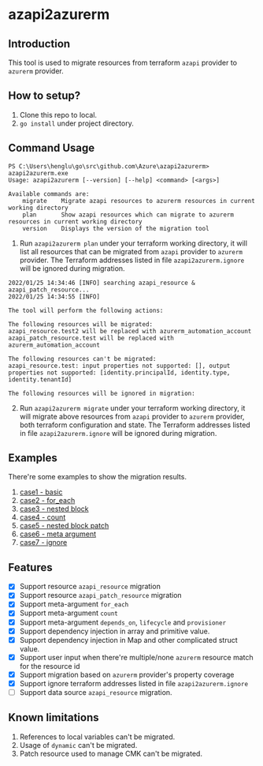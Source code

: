 # azapi2azurerm

## Introduction
This tool is used to migrate resources from terraform `azapi` provider to `azurerm` provider.

## How to setup?
1. Clone this repo to local.
2. `go install` under project directory.
   
## Command Usage
```
PS C:\Users\henglu\go\src\github.com\Azure\azapi2azurerm> azapi2azurerm.exe            
Usage: azapi2azurerm [--version] [--help] <command> [<args>]

Available commands are:
    migrate    Migrate azapi resources to azurerm resources in current working directory
    plan       Show azapi resources which can migrate to azurerm resources in current working directory
    version    Displays the version of the migration tool
```

1. Run `azapi2azurerm plan` under your terraform working directory, 
   it will list all resources that can be migrated from `azapi` provider to `azurerm` provider.
   The Terraform addresses listed in file `azapi2azurerm.ignore` will be ignored during migration.
```
2022/01/25 14:34:46 [INFO] searching azapi_resource & azapi_patch_resource...
2022/01/25 14:34:55 [INFO]

The tool will perform the following actions:

The following resources will be migrated:
azapi_resource.test2 will be replaced with azurerm_automation_account
azapi_patch_resource.test will be replaced with azurerm_automation_account

The following resources can't be migrated:
azapi_resource.test: input properties not supported: [], output properties not supported: [identity.principalId, identity.type, identity.tenantId]

The following resources will be ignored in migration:
   ```
2. Run `azapi2azurerm migrate` under your terraform working directory, 
   it will migrate above resources from `azapi` provider to `azurerm` provider, 
   both terraform configuration and state.
   The Terraform addresses listed in file `azapi2azurerm.ignore` will be ignored during migration.
   
## Examples
There're some examples to show the migration results.
1. [case1 - basic](https://github.com/Azure/azapi2azurerm/tree/master/examples/case1%20-%20basic)
2. [case2 - for_each](https://github.com/Azure/azapi2azurerm/tree/master/examples/case2%20-%20for_each)
3. [case3 - nested block](https://github.com/Azure/azapi2azurerm/tree/master/examples/case3%20-%20nested%20block)
4. [case4 - count](https://github.com/Azure/azapi2azurerm/tree/master/examples/case4%20-%20count)
5. [case5 - nested block patch](https://github.com/Azure/azapi2azurerm/tree/master/examples/case5%20-%20nested%20block%20patch)
6. [case6 - meta argument](https://github.com/Azure/azapi2azurerm/tree/master/examples/case6%20-%20meta%20arguments)
7. [case7 - ignore](https://github.com/Azure/azapi2azurerm/tree/master/examples/case7%20-%20ignore)
   
## Features
- [x] Support resource `azapi_resource` migration
- [x] Support resource `azapi_patch_resource` migration
- [x] Support meta-argument `for_each`
- [x] Support meta-argument `count`
- [x] Support meta-argument `depends_on`, `lifecycle` and `provisioner`
- [x] Support dependency injection in array and primitive value.
- [x] Support dependency injection in Map and other complicated struct value.
- [x] Support user input when there're multiple/none `azurerm` resource match for the resource id
- [x] Support migration based on `azurerm` provider's property coverage
- [x] Support ignore terraform addresses listed in file `azapi2azurerm.ignore`
- [ ] Support data source `azapi_resource` migration.

## Known limitations
1. References to local variables can't be migrated.
2. Usage of `dynamic` can't be migrated.
3. Patch resource used to manage CMK can't be migrated.
